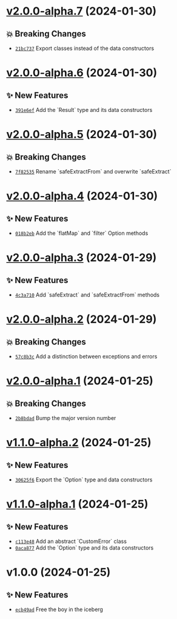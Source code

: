 # [v2.0.0-alpha.7](https://github.com/aaditmshah/aang/compare/v2.0.0-alpha.6...v2.0.0-alpha.7) (2024-01-30)

## 💥 Breaking Changes

- [`21bc737`](https://github.com/aaditmshah/aang/commit/21bc737) Export classes instead of the data constructors

# [v2.0.0-alpha.6](https://github.com/aaditmshah/aang/compare/v2.0.0-alpha.5...v2.0.0-alpha.6) (2024-01-30)

## ✨ New Features

- [`391e6ef`](https://github.com/aaditmshah/aang/commit/391e6ef) Add the &#x60;Result&#x60; type and its data constructors

# [v2.0.0-alpha.5](https://github.com/aaditmshah/aang/compare/v2.0.0-alpha.4...v2.0.0-alpha.5) (2024-01-30)

## 💥 Breaking Changes

- [`7f82535`](https://github.com/aaditmshah/aang/commit/7f82535) Rename &#x60;safeExtractFrom&#x60; and overwrite &#x60;safeExtract&#x60;

# [v2.0.0-alpha.4](https://github.com/aaditmshah/aang/compare/v2.0.0-alpha.3...v2.0.0-alpha.4) (2024-01-30)

## ✨ New Features

- [`018b2eb`](https://github.com/aaditmshah/aang/commit/018b2eb) Add the &#x60;flatMap&#x60; and &#x60;filter&#x60; Option methods

# [v2.0.0-alpha.3](https://github.com/aaditmshah/aang/compare/v2.0.0-alpha.2...v2.0.0-alpha.3) (2024-01-29)

## ✨ New Features

- [`4c3a710`](https://github.com/aaditmshah/aang/commit/4c3a710) Add &#x60;safeExtract&#x60; and &#x60;safeExtractFrom&#x60; methods

# [v2.0.0-alpha.2](https://github.com/aaditmshah/aang/compare/v2.0.0-alpha.1...v2.0.0-alpha.2) (2024-01-29)

## 💥 Breaking Changes

- [`57c8b3c`](https://github.com/aaditmshah/aang/commit/57c8b3c) Add a distinction between exceptions and errors

# [v2.0.0-alpha.1](https://github.com/aaditmshah/aang/compare/v1.1.0-alpha.2...v2.0.0-alpha.1) (2024-01-25)

## 💥 Breaking Changes

- [`2b8bdad`](https://github.com/aaditmshah/aang/commit/2b8bdad) Bump the major version number

# [v1.1.0-alpha.2](https://github.com/aaditmshah/aang/compare/v1.1.0-alpha.1...v1.1.0-alpha.2) (2024-01-25)

## ✨ New Features

- [`30625f6`](https://github.com/aaditmshah/aang/commit/30625f6) Export the &#x60;Option&#x60; type and data constructors

# [v1.1.0-alpha.1](https://github.com/aaditmshah/aang/compare/v1.0.0...v1.1.0-alpha.1) (2024-01-25)

## ✨ New Features

- [`c113e48`](https://github.com/aaditmshah/aang/commit/c113e48) Add an abstract &#x60;CustomError&#x60; class
- [`0aca877`](https://github.com/aaditmshah/aang/commit/0aca877) Add the &#x60;Option&#x60; type and its data constructors

# v1.0.0 (2024-01-25)

## ✨ New Features

- [`ecb49ad`](https://github.com/aaditmshah/aang/commit/ecb49ad) Free the boy in the iceberg
